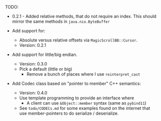 TODO:

* 0.2.1 - Added relative methods, that do not require an index.
          This should mirror the same methods in `java.nio.ByteBuffer`

* Add support for:
  - Absolute versus relative offsets via `MagicScrollBB::Cursor`.
  - Version: 0.2.1
    
* Add support for little/big endian.
  - Version: 0.3.0
  - Pick a default (little or big)
    - Remove a bunch of places where I use `reinterpret_cast`

* Add Codec class based on "pointer to member" C++ semantics:
  - Version: 0.4.0
  - Use template programming to provide an interface where 
    - A client can use `&Object::member` syntax (same as `pybind11`)
  - See `todo/CODECs.md` for some examples found on the internet that use member-pointers to do serialize / deserialize.
  

